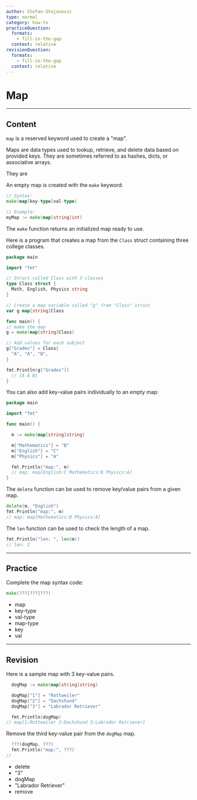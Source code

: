 ```yaml
---
author: Stefan-Stojanovic
type: normal
category: how-to
practiceQuestion:
  formats:
    - fill-in-the-gap
  context: relative
revisionQuestion:
  formats:
    - fill-in-the-gap
  context: relative
---
```


# Map


---

## Content

`map` is a reserved keyword used to create a "map".

Maps are data types used to lookup, retrieve, and delete data based on provided keys. They are sometimes referred to as hashes, dicts, or associative arrays.

They are 

An empty map is created with the `make` keyword:

```go
// Syntax:
make(map[key-type]val-type)

// Example:
myMap := make(map[string]int)
```

The `make` function returns an initialized map ready to use.

Here is a program that creates a map from the `Class` struct containing three college classes.

```go
package main

import "fmt"

// Struct called Class with 3 classes
type Class struct {
  Math, English, Physics string
}

// Create a map variable called "g" from "Class" struct
var g map[string]Class

func main() {
// make the map
g = make(map[string]Class)

// Add values for each subject
g["Grades"] = Class{
  "A", "A", "B",
}

fmt.Println(g["Grades"])
  // {A A B}
}
```

You can also add key-value pairs individually to an empty map:

```go
package main

import "fmt"

func main() {

  m := make(map[string]string)

  m["Mathematics"] = "B"
  m["English"] = "C"
  m["Physics"] = "A"

  fmt.Println("map:", m)
  // map: map[English:C Mathematics:B Physics:A]
}
```

The `delete` function can be used to remove key/value pairs from a given map.

```go
delete(m, "English")
fmt.Println("map:", m)
// map: map[Mathematics:B Physics:A]
```

The `len` function can be used to check the length of a map.

```go
fmt.Println("len: ", len(m))
// len: 2
```


---

## Practice

Complete the map syntax code:

```go
make(???[???]???)
```

- map
- key-type
- val-type
- map-type
- key
- val


---

## Revision

Here is a sample map with 3 key-value pairs.

```go
  dogMap := make(map[string]string)

  dogMap["1"] = "Rottweiler"
  dogMap["2"] = "Dachshund"
  dogMap["3"] = "Labrador Retriever"

  fmt.Println(dogMap)
// map[1:Rottweiler 2:Dachshund 3:Labrador Retriever]
```

Remove the third key-value pair from the `dogMap` map.

```go
  ???(dogMap, ???)
  fmt.Println("map:", ???)
// 
```

- delete
- "3"
- dogMap
- "Labrador Retriever"
- remove

